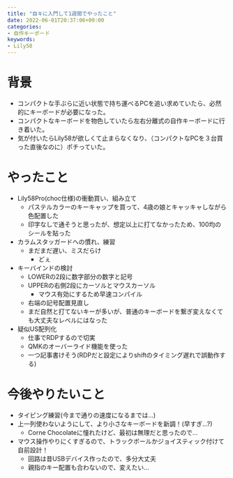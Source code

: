 ```yaml
---
title: "自キに入門して1週間でやったこと"
date: 2022-06-01T20:37:06+09:00
categories:
- 自作キーボード
keywords:
- Lily58
---
```

# 背景
- コンパクトな手ぶらに近い状態で持ち運べるPCを追い求めていたら、必然的にキーボードが必要になった。
- コンパクトなキーボードを物色していたら左右分離式の自作キーボードに行き着いた。
- 気が付いたらLily58が欲しくて止まらなくなり、（コンパクトなPCを３台買った直後なのに）ポチっていた。

# やったこと
- Lily58Pro(choc仕様)の衝動買い、組み立て
    - パステルカラーのキーキャップを買って、4歳の娘とキャッキャしながら色配置した
    - 印字なしで通そうと思ったが、想定以上に打てなかったため、100均のシールを貼った
- カラムスタッガードへの慣れ、練習
    - まだまだ遅い、ミスだらけ
        - どぇ
- キーバインドの検討
    - LOWERの2段に数字部分の数字と記号
    - UPPERの右側2段にカーソルとマウスカーソル
        - マウス有効にするため早速コンパイル
    - 右端の記号配置見直し
    - まだ自然と打てないキーが多いが、普通のキーボードを繋ぎ変えなくても大丈夫なレベルにはなった
- 疑似US配列化
    - 仕事でRDPするので切実
    - QMKのオーバーライド機能を使った
    - 一つ記事書けそう(RDPだと設定によりshiftのタイミング遅れで誤動作する)

# 今後やりたいこと
- タイピング練習(今まで通りの速度になるまでは...)
- 上一列使わないようにして、より小さなキーボードを新調！(早すぎ...?)
    - Corne Chocolateに憧れたけど、最初は無理だと思ったので...
- マウス操作やりにくすぎるので、トラックボールかジョイスティック付けて自前設計！
    - 回路は昔USBデバイス作ったので、多分大丈夫
    - 親指のキー配置も合わないので、変えたい...
